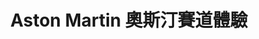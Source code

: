 ---
title: 'Aston Martin 奧斯汀賽道體驗'
type: '活動硬體執行'
pictures: '["https://raw.githubusercontent.com/chyushya/cms-content/main/content/resources/images/1648360816539-1406-849-pic-1.jpg"]'
---
